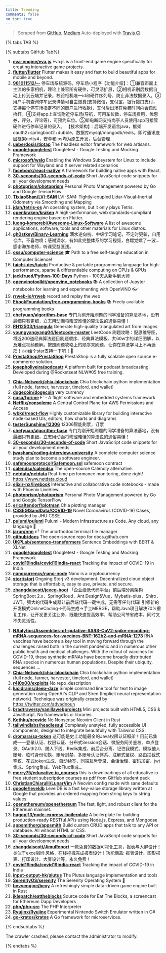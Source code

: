 ```yaml
---
title: Trending
comments: false
no_toc: true
---
```


> Scraped from [GitHub](https://github.com/trending), [Medium](https://medium.com/topic/popular)
Auto-deployed with [Travis Ci](https://travis-ci.org/)

{% tabs TAB %}
<!-- tab GitHub -->
{% subtabs GitHub Tab%}
<!-- tab Daily -->
1. [**eva-engine/eva.js**](https://github.com/eva-engine/eva.js)
Eva.js is a front-end game engine specifically for creating interactive game projects.
2. [**flutter/flutter**](https://github.com/flutter/flutter)
Flutter makes it easy and fast to build beautiful apps for mobile and beyond.
3. [**981011512/--**](https://github.com/981011512/--)
停车场系统源码，停车场小程序【功能介绍】：①兼容市面上主流的多家相机，理论上兼容所有硬件，可灵活扩展，②相机识别后数据自动上传到云端并记录，校验相机唯一id和硬件序列号，防止非法数据录入，③用户手机查询停车记录详情可自主缴费(支持微信，支付宝，银行接口支付，支持每个停车场指定不同的商户进行收款)，支付后出场在免费时间内会自动抬杆。④支持app上查询附近停车场(导航，可用车位数，停车场费用，优惠券，评分，评论等)，可预约车位。⑤断电断网支持岗亭人员使用app可接管硬件进行停车记录的录入。 【技术架构】：后端开发语言java，框架oauth2+springboot2+dubble，数据库mysql/mongodb/redis，即时通讯底层框架netty4，安卓和ios均为原生开发，后台管理…
4. [**ueberdosis/tiptap**](https://github.com/ueberdosis/tiptap)
The headless editor framework for web artisans.
5. [**google/googletest**](https://github.com/google/googletest)
Googletest - Google Testing and Mocking Framework
6. [**microsoft/wslg**](https://github.com/microsoft/wslg)
Enabling the Windows Subsystem for Linux to include support for Wayland and X server related scenarios
7. [**facebook/react-native**](https://github.com/facebook/react-native)
A framework for building native apps with React.
8. [**30-seconds/30-seconds-of-code**](https://github.com/30-seconds/30-seconds-of-code)
Short JavaScript code snippets for all your development needs
9. [**photoprism/photoprism**](https://github.com/photoprism/photoprism)
Personal Photo Management powered by Go and Google TensorFlow
10. [**TixiaoShan/LVI-SAM**](https://github.com/TixiaoShan/LVI-SAM)
LVI-SAM: Tightly-coupled Lidar-Visual-Inertial Odometry via Smoothing and Mapping
11. [**jdah/tetris-os**](https://github.com/jdah/tetris-os)
An operating system, but it only plays Tetris.
12. [**openkraken/kraken**](https://github.com/openkraken/kraken)
A high-performance, web standards-compliant rendering engine based on Flutter.
13. [**luong-komorebi/Awesome-Linux-Software**](https://github.com/luong-komorebi/Awesome-Linux-Software)
A list of awesome applications, software, tools and other materials for Linux distros.
14. [**gh0stkey/Binary-Learning**](https://github.com/gh0stkey/Binary-Learning)
滴水逆向初、中级学习笔记，不定时更新，自用仓库，不喜勿喷；感谢滴水，有如此完整体系的学习视频，白嫖党嫖了一波...感谢海东老师，听课受益匪浅。
15. [**ossu/computer-science**](https://github.com/ossu/computer-science)
🎓 Path to a free self-taught education in Computer Science!
16. [**taichi-dev/taichi**](https://github.com/taichi-dev/taichi)
Productive & portable programming language for high-performance, sparse & differentiable computing on CPUs & GPUs
17. [**jackfrued/Python-100-Days**](https://github.com/jackfrued/Python-100-Days)
Python - 100天从新手到大师
18. [**openvinotoolkit/openvino_notebooks**](https://github.com/openvinotoolkit/openvino_notebooks)
📚 A collection of Jupyter notebooks for learning and experimenting with OpenVINO 👓
19. [**rrweb-io/rrweb**](https://github.com/rrweb-io/rrweb)
record and replay the web
20. [**EbookFoundation/free-programming-books**](https://github.com/EbookFoundation/free-programming-books)
📚 Freely available programming books
21. [**chefyuan/algorithm-base**](https://github.com/chefyuan/algorithm-base)
专门为刚开始刷题的同学准备的算法基地，没有最细只有更细，立志用动画将晦涩难懂的算法说的通俗易懂！
22. [**RH12503/triangula**](https://github.com/RH12503/triangula)
Generate high-quality triangulated art from images.
23. [**youngyangyang04/leetcode-master**](https://github.com/youngyangyang04/leetcode-master)
LeetCode 刷题攻略：配思维导图，将近200道经典算法题目刷题顺序、经典算法模板、共60w字的详细图解，以及难点视频题解。按照刷题攻略上的顺序来刷题，让你在算法学习上不再迷茫！🔥🔥给个star支持一下吧！🚀
24. [**PrestaShop/PrestaShop**](https://github.com/PrestaShop/PrestaShop)
PrestaShop is a fully scalable open source e-commerce solution.
25. [**josepholiveira/podcastr**](https://github.com/josepholiveira/podcastr)
A platform built for podcast broadcasting. Developed during @Rocketseat NLW#05 free training.
<!-- endtab -->
<!-- tab Weekly -->
1. [**Chia-Network/chia-blockchain**](https://github.com/Chia-Network/chia-blockchain)
Chia blockchain python implementation (full node, farmer, harvester, timelord, and wallet)
2. [**dogecoin/dogecoin**](https://github.com/dogecoin/dogecoin)
very currency
3. [**nasa/fprime**](https://github.com/nasa/fprime)
F' - A flight software and embedded systems framework
4. [**Netflix/consoleme**](https://github.com/Netflix/consoleme)
A Central Control Plane for AWS Permissions and Access
5. [**wbkd/react-flow**](https://github.com/wbkd/react-flow)
Highly customizable library for building interactive node-based UIs, editors, flow charts and diagrams
6. [**testerSunshine/12306**](https://github.com/testerSunshine/12306)
12306智能刷票，订票
7. [**chefyuan/algorithm-base**](https://github.com/chefyuan/algorithm-base)
专门为刚开始刷题的同学准备的算法基地，没有最细只有更细，立志用动画将晦涩难懂的算法说的通俗易懂！
8. [**30-seconds/30-seconds-of-code**](https://github.com/30-seconds/30-seconds-of-code)
Short JavaScript code snippets for all your development needs
9. [**jwasham/coding-interview-university**](https://github.com/jwasham/coding-interview-university)
A complete computer science study plan to become a software engineer.
10. [**safemoonprotocol/Safemoon.sol**](https://github.com/safemoonprotocol/Safemoon.sol)
safemoon contract
11. [**calendso/calendso**](https://github.com/calendso/calendso)
The open-source Calendly alternative.
12. [**netdata/netdata**](https://github.com/netdata/netdata)
Real-time performance monitoring, done right! https://www.netdata.cloud
13. [**elixir-nx/livebook**](https://github.com/elixir-nx/livebook)
Interactive and collaborative code notebooks - made with Phoenix LiveView.
14. [**photoprism/photoprism**](https://github.com/photoprism/photoprism)
Personal Photo Management powered by Go and Google TensorFlow
15. [**ericaltendorf/plotman**](https://github.com/ericaltendorf/plotman)
Chia plotting manager
16. [**CSSEGISandData/COVID-19**](https://github.com/CSSEGISandData/COVID-19)
Novel Coronavirus (COVID-19) Cases, provided by JHU CSSE
17. [**pulumi/pulumi**](https://github.com/pulumi/pulumi)
Pulumi - Modern Infrastructure as Code. Any cloud, any language 🚀
18. [**jarun/nnn**](https://github.com/jarun/nnn)
n³ The unorthodox terminal file manager
19. [**github/docs**](https://github.com/github/docs)
The open-source repo for docs.github.com
20. [**UKPLab/sentence-transformers**](https://github.com/UKPLab/sentence-transformers)
Sentence Embeddings with BERT & XLNet
21. [**google/googletest**](https://github.com/google/googletest)
Googletest - Google Testing and Mocking Framework
22. [**covid19india/covid19india-react**](https://github.com/covid19india/covid19india-react)
Tracking the impact of COVID-19 in India
23. [**nanocurrency/nano-node**](https://github.com/nanocurrency/nano-node)
Nano is a cryptocurrency
24. [**storj/storj**](https://github.com/storj/storj)
Ongoing Storj v3 development. Decentralized cloud object storage that is affordable, easy to use, private, and secure.
25. [**zhangdaiscott/jeecg-boot**](https://github.com/zhangdaiscott/jeecg-boot)
「企业级低代码平台」前后端分离架构SpringBoot 2.x，SpringCloud，Ant Design&Vue，Mybatis-plus，Shiro，JWT。强大的代码生成器让前后端代码一键生成，无需写任何代码! 引领新的开发模式OnlineCoding->代码生成->手工MERGE，帮助Java项目解决70%重复工作，让开发更关注业务，既能快速提高效率，帮助公司节省成本，同时又不失灵活性。
<!-- endtab -->
<!-- tab Monthly -->
1. [**NAalytics/Assemblies-of-putative-SARS-CoV2-spike-encoding-mRNA-sequences-for-vaccines-BNT-162b2-and-mRNA-1273**](https://github.com/NAalytics/Assemblies-of-putative-SARS-CoV2-spike-encoding-mRNA-sequences-for-vaccines-BNT-162b2-and-mRNA-1273)
RNA vaccines have become a key tool in moving forward through the challenges raised both in the current pandemic and in numerous other public health and medical challenges. With the rollout of vaccines for COVID-19, these synthetic mRNAs have become broadly distributed RNA species in numerous human populations. Despite their ubiquity, sequences …
2. [**Chia-Network/chia-blockchain**](https://github.com/Chia-Network/chia-blockchain)
Chia blockchain python implementation (full node, farmer, harvester, timelord, and wallet)
3. [**r4j0x00/exploits**](https://github.com/r4j0x00/exploits)
No repo_description
4. [**lucidrains/deep-daze**](https://github.com/lucidrains/deep-daze)
Simple command line tool for text to image generation using OpenAI's CLIP and Siren (Implicit neural representation network). Technique was originally created by https://twitter.com/advadnoun
5. [**bradtraversy/vanillawebprojects**](https://github.com/bradtraversy/vanillawebprojects)
Mini projects built with HTML5, CSS & JavaScript. No frameworks or libraries
6. [**Kethku/neovide**](https://github.com/Kethku/neovide)
No Nonsense Neovim Client in Rust
7. [**tailwindlabs/headlessui**](https://github.com/tailwindlabs/headlessui)
Completely unstyled, fully accessible UI components, designed to integrate beautifully with Tailwind CSS.
8. [**dromara/sa-token**](https://github.com/dromara/sa-token)
这可能是史上功能最全的Java权限认证框架！目前已集成——登录认证、权限认证、分布式Session会话、微服务网关鉴权、单点登录、OAuth2.0、踢人下线、Redis集成、前后台分离、记住我模式、模拟他人账号、临时身份切换、账号封禁、多账号认证体系、注解式鉴权、路由拦截式鉴权、花式token生成、自动续签、同端互斥登录、会话治理、密码加密、jwt集成、Spring集成、WebFlux集成...
9. [**merry75/educative.io_courses**](https://github.com/merry75/educative.io_courses)
this is downloadings of all educative.io free student subscription courses as pdf from GitHub student pack
10. [**ChristianChiarulli/LunarVim**](https://github.com/ChristianChiarulli/LunarVim)
A Neovim config made with sane defaults
11. [**google/leveldb**](https://github.com/google/leveldb)
LevelDB is a fast key-value storage library written at Google that provides an ordered mapping from string keys to string values.
12. [**openethereum/openethereum**](https://github.com/openethereum/openethereum)
The fast, light, and robust client for the Ethereum mainnet.
13. [**hagopj13/node-express-boilerplate**](https://github.com/hagopj13/node-express-boilerplate)
A boilerplate for building production-ready RESTful APIs using Node.js, Express, and Mongoose
14. [**appsmithorg/appsmith**](https://github.com/appsmithorg/appsmith)
Build custom CRUD apps that talk to any API or database. All without HTML or CSS.
15. [**30-seconds/30-seconds-of-code**](https://github.com/30-seconds/30-seconds-of-code)
Short JavaScript code snippets for all your development needs
16. [**zhangdaiscott/JimuReport**](https://github.com/zhangdaiscott/JimuReport)
一款免费的数据可视化工具，报表与大屏设计！类似于excel操作风格，在线拖拽完成报表设计！功能涵盖: 报表设计、图形报表、打印设计、大屏设计等，永久免费！
17. [**covid19india/covid19india-react**](https://github.com/covid19india/covid19india-react)
Tracking the impact of COVID-19 in India
18. [**input-output-hk/plutus**](https://github.com/input-output-hk/plutus)
The Plutus language implementation and tools
19. [**SerenityOS/serenity**](https://github.com/SerenityOS/serenity)
The Serenity Operating System 🐞
20. [**bevyengine/bevy**](https://github.com/bevyengine/bevy)
A refreshingly simple data-driven game engine built in Rust
21. [**jklepatch/eattheblocks**](https://github.com/jklepatch/eattheblocks)
Source code for Eat The Blocks, a screencast for Ethereum Dapp Developers
22. [**php/php-src**](https://github.com/php/php-src)
The PHP Interpreter
23. [**Ryujinx/Ryujinx**](https://github.com/Ryujinx/Ryujinx)
Experimental Nintendo Switch Emulator written in C#
24. [**go-kratos/kratos**](https://github.com/go-kratos/kratos)
A Go framework for microservices.
<!-- endtab -->
{% endsubtabs %}
<!-- endtab -->
<!-- tab Medium -->
The crawler crashed, please contact the administrator to modify.
<!-- endtab -->
{% endtabs %}
